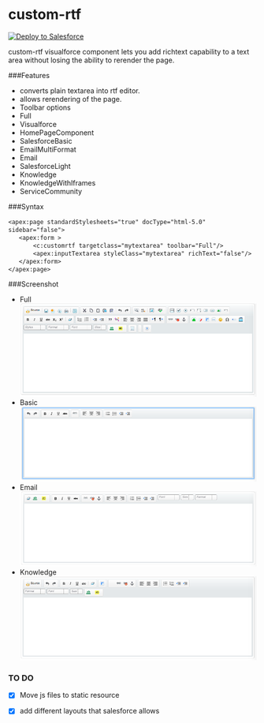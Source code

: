 # custom-rtf
<a href="https://githubsfdeploy.herokuapp.com?owner=avinava&repo=custom-rtf">
  <img alt="Deploy to Salesforce"
       src="https://raw.githubusercontent.com/afawcett/githubsfdeploy/master/src/main/webapp/resources/img/deploy.png">
</a>

custom-rtf visualforce component lets you add richtext capability to a text area without losing the ability to rerender the page.

###Features
- converts plain textarea into rtf editor.
- allows rerendering of the page.
- Toolbar options 
 - Full
 - Visualforce
 - HomePageComponent
 - SalesforceBasic
 - EmailMultiFormat
 - Email
 - SalesforceLight
 - Knowledge
 - KnowledgeWithIframes
 - ServiceCommunity

###Syntax
 ```
 <apex:page standardStylesheets="true" docType="html-5.0" sidebar="false">
    <apex:form >
        <c:customrtf targetclass="mytextarea" toolbar="Full"/>
        <apex:inputTextarea styleClass="mytextarea" richText="false"/>
    </apex:form>
</apex:page>
```
###Screenshot
- Full
![Full View ](screenshots/Full.png)
- Basic
![Basic View ](screenshots/Basicview.png)
- Email
![Email View ](screenshots/Email.png)
- Knowledge
![Knowledge View ](screenshots/Knowledge.png)


### TO DO
- [X] Move js files to static resource
- [X] add different layouts that salesforce allows


